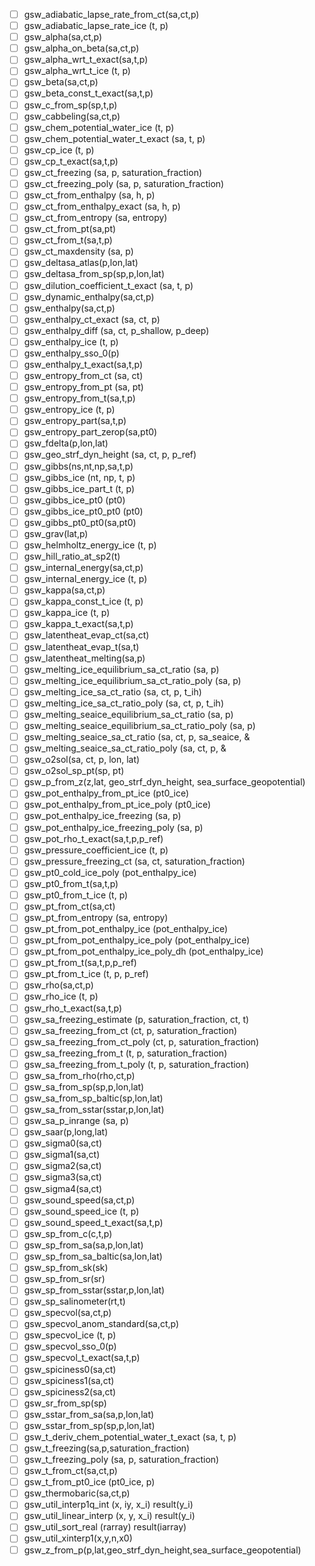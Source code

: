 - [ ] gsw_adiabatic_lapse_rate_from_ct(sa,ct,p)
- [ ] gsw_adiabatic_lapse_rate_ice (t, p)
- [ ] gsw_alpha(sa,ct,p)
- [ ] gsw_alpha_on_beta(sa,ct,p)
- [ ] gsw_alpha_wrt_t_exact(sa,t,p)
- [ ] gsw_alpha_wrt_t_ice (t, p)
- [ ] gsw_beta(sa,ct,p)
- [ ] gsw_beta_const_t_exact(sa,t,p)
- [ ] gsw_c_from_sp(sp,t,p)
- [ ] gsw_cabbeling(sa,ct,p)
- [ ] gsw_chem_potential_water_ice (t, p)
- [ ] gsw_chem_potential_water_t_exact (sa, t, p)
- [ ] gsw_cp_ice (t, p)
- [ ] gsw_cp_t_exact(sa,t,p)
- [ ] gsw_ct_freezing (sa, p, saturation_fraction)
- [ ] gsw_ct_freezing_poly (sa, p, saturation_fraction)
- [ ] gsw_ct_from_enthalpy (sa, h, p)
- [ ] gsw_ct_from_enthalpy_exact (sa, h, p)
- [ ] gsw_ct_from_entropy (sa, entropy)
- [ ] gsw_ct_from_pt(sa,pt)
- [ ] gsw_ct_from_t(sa,t,p)
- [ ] gsw_ct_maxdensity (sa, p)
- [ ] gsw_deltasa_atlas(p,lon,lat)
- [ ] gsw_deltasa_from_sp(sp,p,lon,lat)
- [ ] gsw_dilution_coefficient_t_exact (sa, t, p)
- [ ] gsw_dynamic_enthalpy(sa,ct,p)
- [ ] gsw_enthalpy(sa,ct,p)
- [ ] gsw_enthalpy_ct_exact (sa, ct, p)
- [ ] gsw_enthalpy_diff (sa, ct, p_shallow, p_deep)
- [ ] gsw_enthalpy_ice (t, p)
- [ ] gsw_enthalpy_sso_0(p)
- [ ] gsw_enthalpy_t_exact(sa,t,p)
- [ ] gsw_entropy_from_ct (sa, ct)
- [ ] gsw_entropy_from_pt (sa, pt)
- [ ] gsw_entropy_from_t(sa,t,p)
- [ ] gsw_entropy_ice (t, p)
- [ ] gsw_entropy_part(sa,t,p)
- [ ] gsw_entropy_part_zerop(sa,pt0)
- [ ] gsw_fdelta(p,lon,lat)
- [ ] gsw_geo_strf_dyn_height (sa, ct, p, p_ref)
- [ ] gsw_gibbs(ns,nt,np,sa,t,p)
- [ ] gsw_gibbs_ice (nt, np, t, p)
- [ ] gsw_gibbs_ice_part_t (t, p)
- [ ] gsw_gibbs_ice_pt0 (pt0)
- [ ] gsw_gibbs_ice_pt0_pt0 (pt0)
- [ ] gsw_gibbs_pt0_pt0(sa,pt0)
- [ ] gsw_grav(lat,p)
- [ ] gsw_helmholtz_energy_ice (t, p)
- [ ] gsw_hill_ratio_at_sp2(t)
- [ ] gsw_internal_energy(sa,ct,p)
- [ ] gsw_internal_energy_ice (t, p)
- [ ] gsw_kappa(sa,ct,p)
- [ ] gsw_kappa_const_t_ice (t, p)
- [ ] gsw_kappa_ice (t, p)
- [ ] gsw_kappa_t_exact(sa,t,p)
- [ ] gsw_latentheat_evap_ct(sa,ct)
- [ ] gsw_latentheat_evap_t(sa,t)
- [ ] gsw_latentheat_melting(sa,p)
- [ ] gsw_melting_ice_equilibrium_sa_ct_ratio (sa, p)
- [ ] gsw_melting_ice_equilibrium_sa_ct_ratio_poly (sa, p)
- [ ] gsw_melting_ice_sa_ct_ratio (sa, ct, p, t_ih)
- [ ] gsw_melting_ice_sa_ct_ratio_poly (sa, ct, p, t_ih)
- [ ] gsw_melting_seaice_equilibrium_sa_ct_ratio (sa, p)
- [ ] gsw_melting_seaice_equilibrium_sa_ct_ratio_poly (sa, p)
- [ ] gsw_melting_seaice_sa_ct_ratio (sa, ct, p, sa_seaice, &
- [ ] gsw_melting_seaice_sa_ct_ratio_poly (sa, ct, p, &
- [ ] gsw_o2sol(sa, ct, p, lon, lat)
- [ ] gsw_o2sol_sp_pt(sp, pt)
- [ ] gsw_p_from_z(z,lat, geo_strf_dyn_height, sea_surface_geopotential)
- [ ] gsw_pot_enthalpy_from_pt_ice (pt0_ice)
- [ ] gsw_pot_enthalpy_from_pt_ice_poly (pt0_ice)
- [ ] gsw_pot_enthalpy_ice_freezing (sa, p)
- [ ] gsw_pot_enthalpy_ice_freezing_poly (sa, p)
- [ ] gsw_pot_rho_t_exact(sa,t,p,p_ref)
- [ ] gsw_pressure_coefficient_ice (t, p)
- [ ] gsw_pressure_freezing_ct (sa, ct, saturation_fraction)
- [ ] gsw_pt0_cold_ice_poly (pot_enthalpy_ice)
- [ ] gsw_pt0_from_t(sa,t,p)
- [ ] gsw_pt0_from_t_ice (t, p)
- [ ] gsw_pt_from_ct(sa,ct)
- [ ] gsw_pt_from_entropy (sa, entropy)
- [ ] gsw_pt_from_pot_enthalpy_ice (pot_enthalpy_ice)
- [ ] gsw_pt_from_pot_enthalpy_ice_poly (pot_enthalpy_ice)
- [ ] gsw_pt_from_pot_enthalpy_ice_poly_dh (pot_enthalpy_ice)
- [ ] gsw_pt_from_t(sa,t,p,p_ref)
- [ ] gsw_pt_from_t_ice (t, p, p_ref)
- [ ] gsw_rho(sa,ct,p)
- [ ] gsw_rho_ice (t, p)
- [ ] gsw_rho_t_exact(sa,t,p)
- [ ] gsw_sa_freezing_estimate (p, saturation_fraction, ct, t)
- [ ] gsw_sa_freezing_from_ct (ct, p, saturation_fraction)
- [ ] gsw_sa_freezing_from_ct_poly (ct, p, saturation_fraction)
- [ ] gsw_sa_freezing_from_t (t, p, saturation_fraction)
- [ ] gsw_sa_freezing_from_t_poly (t, p, saturation_fraction)
- [ ] gsw_sa_from_rho(rho,ct,p)
- [ ] gsw_sa_from_sp(sp,p,lon,lat)
- [ ] gsw_sa_from_sp_baltic(sp,lon,lat)
- [ ] gsw_sa_from_sstar(sstar,p,lon,lat)
- [ ] gsw_sa_p_inrange (sa, p)
- [ ] gsw_saar(p,long,lat)
- [ ] gsw_sigma0(sa,ct)
- [ ] gsw_sigma1(sa,ct)
- [ ] gsw_sigma2(sa,ct)
- [ ] gsw_sigma3(sa,ct)
- [ ] gsw_sigma4(sa,ct)
- [ ] gsw_sound_speed(sa,ct,p)
- [ ] gsw_sound_speed_ice (t, p)
- [ ] gsw_sound_speed_t_exact(sa,t,p)
- [ ] gsw_sp_from_c(c,t,p)
- [ ] gsw_sp_from_sa(sa,p,lon,lat)
- [ ] gsw_sp_from_sa_baltic(sa,lon,lat)
- [ ] gsw_sp_from_sk(sk)
- [ ] gsw_sp_from_sr(sr)
- [ ] gsw_sp_from_sstar(sstar,p,lon,lat)
- [ ] gsw_sp_salinometer(rt,t)
- [ ] gsw_specvol(sa,ct,p)
- [ ] gsw_specvol_anom_standard(sa,ct,p)
- [ ] gsw_specvol_ice (t, p)
- [ ] gsw_specvol_sso_0(p)
- [ ] gsw_specvol_t_exact(sa,t,p)
- [ ] gsw_spiciness0(sa,ct)
- [ ] gsw_spiciness1(sa,ct)
- [ ] gsw_spiciness2(sa,ct)
- [ ] gsw_sr_from_sp(sp)
- [ ] gsw_sstar_from_sa(sa,p,lon,lat)
- [ ] gsw_sstar_from_sp(sp,p,lon,lat)
- [ ] gsw_t_deriv_chem_potential_water_t_exact (sa, t, p)
- [ ] gsw_t_freezing(sa,p,saturation_fraction)
- [ ] gsw_t_freezing_poly (sa, p, saturation_fraction)
- [ ] gsw_t_from_ct(sa,ct,p)
- [ ] gsw_t_from_pt0_ice (pt0_ice, p)
- [ ] gsw_thermobaric(sa,ct,p)
- [ ] gsw_util_interp1q_int (x, iy, x_i) result(y_i)
- [ ] gsw_util_linear_interp (x, y, x_i) result(y_i)
- [ ] gsw_util_sort_real (rarray) result(iarray)
- [ ] gsw_util_xinterp1(x,y,n,x0)
- [ ] gsw_z_from_p(p,lat,geo_strf_dyn_height,sea_surface_geopotential)
